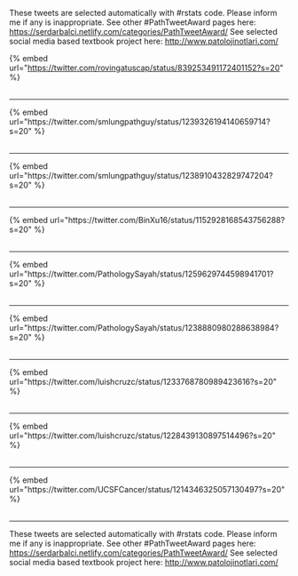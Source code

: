 

These tweets are selected automatically with #rstats code. Please inform me if any is inappropriate.
See other #PathTweetAward pages here: https://serdarbalci.netlify.com/categories/PathTweetAward/ 
See selected social media based textbook project here: http://www.patolojinotlari.com/

{% embed url="https://twitter.com/rovingatuscap/status/839253491172401152?s=20" %}<br>
<br>
<hr>
{% embed url="https://twitter.com/smlungpathguy/status/1239326194140659714?s=20" %}<br>
<br>
<hr>
{% embed url="https://twitter.com/smlungpathguy/status/1238910432829747204?s=20" %}<br>
<br>
<hr>
{% embed url="https://twitter.com/BinXu16/status/1152928168543756288?s=20" %}<br>
<br>
<hr>
{% embed url="https://twitter.com/PathologySayah/status/1259629744598941701?s=20" %}<br>
<br>
<hr>
{% embed url="https://twitter.com/PathologySayah/status/1238880980288638984?s=20" %}<br>
<br>
<hr>
{% embed url="https://twitter.com/luishcruzc/status/1233768780989423616?s=20" %}<br>
<br>
<hr>
{% embed url="https://twitter.com/luishcruzc/status/1228439130897514496?s=20" %}<br>
<br>
<hr>
{% embed url="https://twitter.com/UCSFCancer/status/1214346325057130497?s=20" %}<br>
<br>
<hr>


These tweets are selected automatically with #rstats code. Please inform me if any is inappropriate.
See other #PathTweetAward pages here: https://serdarbalci.netlify.com/categories/PathTweetAward/ 
See selected social media based textbook project here: http://www.patolojinotlari.com/

